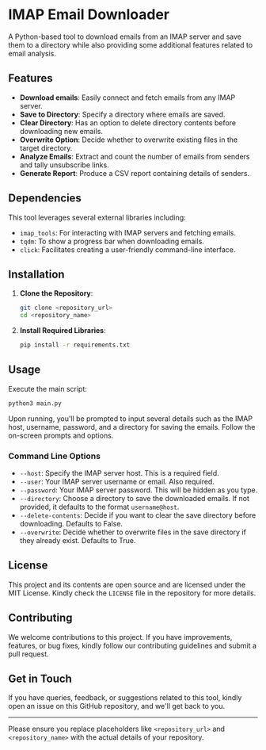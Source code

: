 # IMAP Email Downloader

A Python-based tool to download emails from an IMAP server and save them to a directory while also providing some additional features related to email analysis.

## Features

- **Download emails**: Easily connect and fetch emails from any IMAP server.
- **Save to Directory**: Specify a directory where emails are saved.
- **Clear Directory**: Has an option to delete directory contents before downloading new emails.
- **Overwrite Option**: Decide whether to overwrite existing files in the target directory.
- **Analyze Emails**: Extract and count the number of emails from senders and tally unsubscribe links.
- **Generate Report**: Produce a CSV report containing details of senders.

## Dependencies

This tool leverages several external libraries including:

- `imap_tools`: For interacting with IMAP servers and fetching emails.
- `tqdm`: To show a progress bar when downloading emails.
- `click`: Facilitates creating a user-friendly command-line interface.

## Installation

1. **Clone the Repository**:
   ```bash
   git clone <repository_url>
   cd <repository_name>
   ```

2. **Install Required Libraries**:
   ```bash
   pip install -r requirements.txt
   ```

## Usage

Execute the main script:

```bash
python3 main.py
```

Upon running, you'll be prompted to input several details such as the IMAP host, username, password, and a directory for saving the emails. Follow the on-screen prompts and options.

### Command Line Options

- `--host`: Specify the IMAP server host. This is a required field.
- `--user`: Your IMAP server username or email. Also required.
- `--password`: Your IMAP server password. This will be hidden as you type.
- `--directory`: Choose a directory to save the downloaded emails. If not provided, it defaults to the format `username@host`.
- `--delete-contents`: Decide if you want to clear the save directory before downloading. Defaults to False.
- `--overwrite`: Decide whether to overwrite files in the save directory if they already exist. Defaults to True.

## License

This project and its contents are open source and are licensed under the MIT License. Kindly check the `LICENSE` file in the repository for more details.

## Contributing

We welcome contributions to this project. If you have improvements, features, or bug fixes, kindly follow our contributing guidelines and submit a pull request.

## Get in Touch

If you have queries, feedback, or suggestions related to this tool, kindly open an issue on this GitHub repository, and we'll get back to you.

---

Please ensure you replace placeholders like `<repository_url>` and `<repository_name>` with the actual details of your repository.